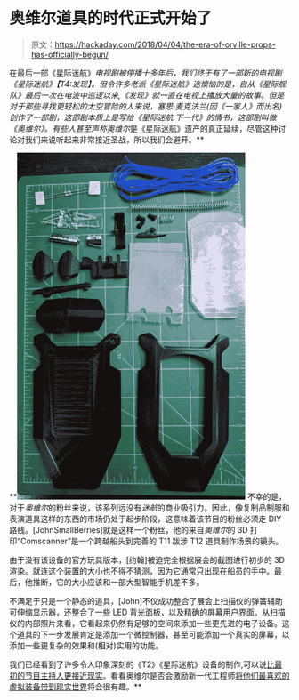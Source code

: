 # 奥维尔道具的时代正式开始了

> 原文：<https://hackaday.com/2018/04/04/the-era-of-orville-props-has-officially-begun/>

在最后一部《星际迷航》*电视剧被停播十多年后，我们终于有了一部新的电视剧《星际迷航》【T4:发现】。但令许多老派《星际迷航》迷懊恼的是，自从《星际舰队》最后一次在电波中巡逻以来,《发现》*就一直在电视上播放大量的故事。但是对于那些寻找更轻松的太空冒险的人来说，塞思·麦克法兰(因《一家人》而出名)创作了一部剧，这部剧本质上是写给《星际迷航:下一代》的情书，这部剧叫做《奥维尔》。有些人甚至声称*奥维尔*是《星际迷航》遗产的真正延续，尽管这种讨论对我们来说听起来非常接近圣战，所以我们会避开。**

 **[![](img/1aab9c5e1b4cf1a7c2f4e4cfc8a4e775.png)](https://hackaday.com/wp-content/uploads/2018/04/comscanner_detail.jpg) 不幸的是，对于*奥维尔*的粉丝来说，该系列远没有*迷航*的商业吸引力。因此，像复制品制服和表演道具这样的东西的市场仍处于起步阶段，这意味着该节目的粉丝必须走 DIY 路线。[JohnSmallBerries]就是这样一个粉丝，他的来自*奥维尔*的 3D 打印“Comscanner”是一个跨越船头到完善的 T11 跋涉 T12 道具制作场景的镜头。

由于没有该设备的官方玩具版本，[约翰]被迫完全根据展会的截图进行初步的 3D 渲染。就连这个装置的大小也不得不猜测，因为它通常只出现在船员的手中。最后，他推断，它的大小应该和一部大型智能手机差不多。

不满足于只是一个静态的道具，[John]不仅成功整合了展会上扫描仪的弹簧辅助可伸缩显示器，还整合了一些 LED 背光面板，以及精确的屏幕用户界面。从扫描仪的内部照片来看，它看起来仍然有足够的空间来添加一些更先进的电子设备。这个道具的下一步发展肯定是添加一个微控制器，甚至可能添加一个真实的屏幕，以添加一些更复杂的效果和(相对)实用的功能。

我们已经看到了许多令人印象深刻的《T2》《星际迷航》设备的制作,可以说[比最初的节目主持人更接近现实](http://hackaday.com/2017/08/18/picorder-raspberry-pi-stands-in-for-stone-knives-and-bearskins/)。看看奥维尔是否会激励新一代工程师[将他们最喜欢的虚拟装备带到现实世界](http://hackaday.com/2018/04/02/bringing-fiction-to-life-with-3d-printing/)将会很有趣。**